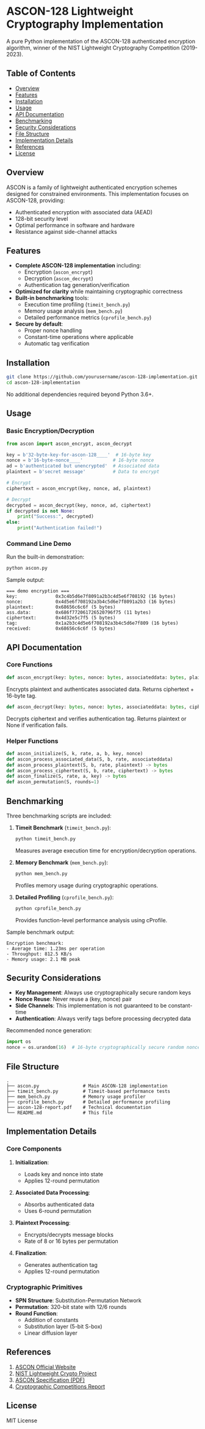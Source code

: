 # ASCON-128 Lightweight Cryptography Implementation

A pure Python implementation of the ASCON-128 authenticated encryption algorithm, winner of the NIST Lightweight Cryptography Competition (2019-2023).

## Table of Contents
- [Overview](#overview)
- [Features](#features)
- [Installation](#installation)
- [Usage](#usage)
- [API Documentation](#api-documentation)
- [Benchmarking](#benchmarking)
- [Security Considerations](#security-considerations)
- [File Structure](#file-structure)
- [Implementation Details](#implementation-details)
- [References](#references)
- [License](#license)

## Overview

ASCON is a family of lightweight authenticated encryption schemes designed for constrained environments. This implementation focuses on ASCON-128, providing:

- Authenticated encryption with associated data (AEAD)
- 128-bit security level
- Optimal performance in software and hardware
- Resistance against side-channel attacks

## Features

- **Complete ASCON-128 implementation** including:
  - Encryption (`ascon_encrypt`)
  - Decryption (`ascon_decrypt`)
  - Authentication tag generation/verification
- **Optimized for clarity** while maintaining cryptographic correctness
- **Built-in benchmarking** tools:
  - Execution time profiling (`timeit_bench.py`)
  - Memory usage analysis (`mem_bench.py`)
  - Detailed performance metrics (`cprofile_bench.py`)
- **Secure by default**:
  - Proper nonce handling
  - Constant-time operations where applicable
  - Automatic tag verification

## Installation

```bash
git clone https://github.com/yourusername/ascon-128-implementation.git
cd ascon-128-implementation
```

No additional dependencies required beyond Python 3.6+.

## Usage

### Basic Encryption/Decryption

```python
from ascon import ascon_encrypt, ascon_decrypt

key = b'32-byte-key-for-ascon-128____'  # 16-byte key
nonce = b'16-byte-nonce____'           # 16-byte nonce
ad = b'authenticated but unencrypted'  # Associated data
plaintext = b'secret message'          # Data to encrypt

# Encrypt
ciphertext = ascon_encrypt(key, nonce, ad, plaintext)

# Decrypt
decrypted = ascon_decrypt(key, nonce, ad, ciphertext)
if decrypted is not None:
    print("Success:", decrypted)
else:
    print("Authentication failed!")
```

### Command Line Demo

Run the built-in demonstration:
```bash
python ascon.py
```

Sample output:
```
=== demo encryption ===
key:              0x3c4b5d6e7f8091a2b3c4d5e6f708192 (16 bytes)
nonce:            0x4d5e6f708192a3b4c5d6e7f8091a2b3 (16 bytes)
plaintext:        0x68656c6c6f (5 bytes)
ass.data:         0x686f772061726520796f75 (11 bytes)
ciphertext:       0x4d32e5c7f5 (5 bytes)
tag:              0x1a2b3c4d5e6f708192a3b4c5d6e7f809 (16 bytes)
received:         0x68656c6c6f (5 bytes)
```

## API Documentation

### Core Functions

```python
def ascon_encrypt(key: bytes, nonce: bytes, associateddata: bytes, plaintext: bytes) -> bytes
```
Encrypts plaintext and authenticates associated data. Returns ciphertext + 16-byte tag.

```python
def ascon_decrypt(key: bytes, nonce: bytes, associateddata: bytes, ciphertext: bytes) -> Optional[bytes]
```
Decrypts ciphertext and verifies authentication tag. Returns plaintext or None if verification fails.

### Helper Functions

```python
def ascon_initialize(S, k, rate, a, b, key, nonce)
def ascon_process_associated_data(S, b, rate, associateddata)
def ascon_process_plaintext(S, b, rate, plaintext) -> bytes
def ascon_process_ciphertext(S, b, rate, ciphertext) -> bytes
def ascon_finalize(S, rate, a, key) -> bytes
def ascon_permutation(S, rounds=1)
```

## Benchmarking

Three benchmarking scripts are included:

1. **Timeit Benchmark** (`timeit_bench.py`):
   ```bash
   python timeit_bench.py
   ```
   Measures average execution time for encryption/decryption operations.

2. **Memory Benchmark** (`mem_bench.py`):
   ```bash
   python mem_bench.py
   ```
   Profiles memory usage during cryptographic operations.

3. **Detailed Profiling** (`cprofile_bench.py`):
   ```bash
   python cprofile_bench.py
   ```
   Provides function-level performance analysis using cProfile.

Sample benchmark output:
```
Encryption benchmark:
- Average time: 1.23ms per operation
- Throughput: 812.5 KB/s
- Memory usage: 2.1 MB peak
```

## Security Considerations

- **Key Management**: Always use cryptographically secure random keys
- **Nonce Reuse**: Never reuse a (key, nonce) pair
- **Side Channels**: This implementation is not guaranteed to be constant-time
- **Authentication**: Always verify tags before processing decrypted data

Recommended nonce generation:
```python
import os
nonce = os.urandom(16)  # 16-byte cryptographically secure random nonce
```

## File Structure

```
.
├── ascon.py                # Main ASCON-128 implementation
├── timeit_bench.py         # Timeit-based performance tests
├── mem_bench.py            # Memory usage profiler
├── cprofile_bench.py       # Detailed performance profiling
├── ascon-128-report.pdf    # Technical documentation
└── README.md               # This file
```

## Implementation Details

### Core Components

1. **Initialization**:
   - Loads key and nonce into state
   - Applies 12-round permutation

2. **Associated Data Processing**:
   - Absorbs authenticated data
   - Uses 6-round permutation

3. **Plaintext Processing**:
   - Encrypts/decrypts message blocks
   - Rate of 8 or 16 bytes per permutation

4. **Finalization**:
   - Generates authentication tag
   - Applies 12-round permutation

### Cryptographic Primitives

- **SPN Structure**: Substitution-Permutation Network
- **Permutation**: 320-bit state with 12/6 rounds
- **Round Function**:
  - Addition of constants
  - Substitution layer (5-bit S-box)
  - Linear diffusion layer

## References

1. [ASCON Official Website](https://ascon.iaik.tugraz.at/)
2. [NIST Lightweight Crypto Project](https://csrc.nist.gov/projects/lightweight-cryptography)
3. [ASCON Specification (PDF)](https://ascon.iaik.tugraz.at/files/asconv12-nist.pdf)
4. [Cryptographic Competitions Report](https://nvlpubs.nist.gov/nistpubs/ir/2023/NIST.IR.8454.pdf)

## License

MIT License
